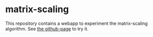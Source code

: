 # matrix-scaling

This repository contains a webapp to experiment the matrix-scaling algorithm.
See [the github-page](https://hiyoko3m.github.io/matrix-scaling/) to try it.
